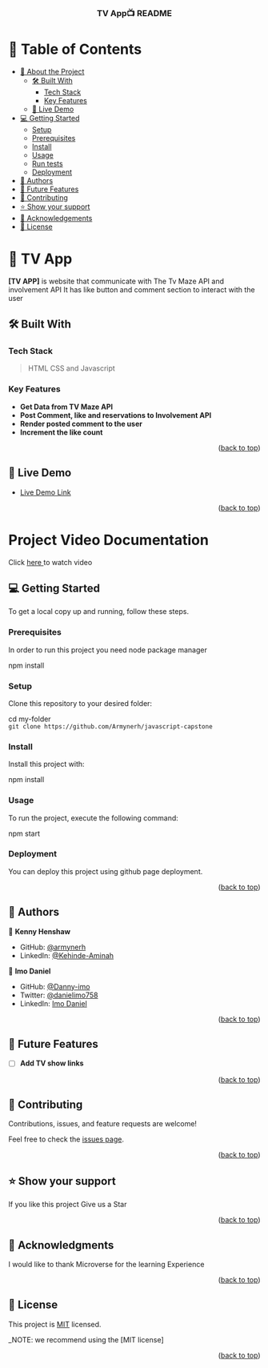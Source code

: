 <div align="center">
  <!-- You are encouraged to replace this logo with your own! Otherwise you can also remove it. -->


  <h3><b>TV App📺  README</b></h3>

</div>

<!-- TABLE OF CONTENTS -->

# 📗 Table of Contents

- [📖 About the Project](#about-project)
  - [🛠 Built With](#built-with)
    - [Tech Stack](#tech-stack)
    - [Key Features](#key-features)
  - [🚀 Live Demo](#live-demo)
- [💻 Getting Started](#getting-started)
  - [Setup](#setup)
  - [Prerequisites](#prerequisites)
  - [Install](#install)
  - [Usage](#usage)
  - [Run tests](#run-tests)
  - [Deployment](#deployment)
- [👥 Authors](#authors)
- [🔭 Future Features](#future-features)
- [🤝 Contributing](#contributing)
- [⭐️ Show your support](#support)
- [🙏 Acknowledgements](#acknowledgements)
- [📝 License](#license)

<!-- PROJECT DESCRIPTION -->

# 📖 TV App <a name="about-project"></a>


**[TV APP]** is website that communicate with The Tv Maze API and involvement API It has like button and comment section to interact with the user

## 🛠 Built With <a name="built-with"></a>

### Tech Stack <a name="tech-stack"></a>

> HTML
> CSS and
> Javascript



<!-- Features -->

### Key Features <a name="key-features"></a>

- **Get Data from  TV Maze API**
- **Post Comment, like and reservations to Involvement API**
- **Render posted comment to the user**
- **Increment the like count**

<p align="right">(<a href="#readme-top">back to top</a>)</p>

<!-- LIVE DEMO -->

## 🚀 Live Demo <a name="live-demo"></a>


- [Live Demo Link]()

<p align="right">(<a href="#readme-top">back to top</a>)</p>

 # Project Video Documentation
 Click <a href=""> here </a> to watch video


<!-- GETTING STARTED -->

## 💻 Getting Started <a name="getting-started"></a>


To get a local copy up and running, follow these steps.

### Prerequisites

In order to run this project you need node package manager<br>


 npm install 


### Setup

Clone this repository to your desired folder:


  cd my-folder<br>
 `git clone https://github.com/Armynerh/javascript-capstone`



### Install

Install this project with:<br>

  npm install


### Usage

To run the project, execute the following command:<br>


  npm start


### Deployment

You can deploy this project using github page deployment.

<p align="right">(<a href="#readme-top">back to top</a>)</p>

<!-- AUTHORS -->

## 👥 Authors <a name="authors"></a>

👤 **Kenny Henshaw**

- GitHub: [@armynerh](https://github.com/Armynerh)
- LinkedIn: [@Kehinde-Aminah](https://www.linkedin.com/in/kehinde-aminah-h/)

👤 **Imo Daniel**

- GitHub: [@Danny-imo](https://github.com/Danny-imo)
- Twitter: [@danielimo758](https://twitter.com/danielimo758)
- LinkedIn: [Imo Daniel](https://linkedin.com/in/imo-daniel-b15585167)

<p align="right">(<a href="#readme-top">back to top</a>)</p>

<!-- FUTURE FEATURES -->

## 🔭 Future Features <a name="future-features"></a>

- [ ] **Add TV show links**

<p align="right">(<a href="#readme-top">back to top</a>)</p>

<!-- CONTRIBUTING -->

## 🤝 Contributing <a name="contributing"></a>

Contributions, issues, and feature requests are welcome!

Feel free to check the [issues page](https://github.com/Armynerh/javascript-capstone/issues/).

<p align="right">(<a href="#readme-top">back to top</a>)</p>

<!-- SUPPORT -->

## ⭐️ Show your support <a name="support"></a>


If you like this project Give us a Star

<p align="right">(<a href="#readme-top">back to top</a>)</p>

<!-- ACKNOWLEDGEMENTS -->

## 🙏 Acknowledgments <a name="acknowledgements"></a>


I would like to thank Microverse for the learning Experience

<p align="right">(<a href="#readme-top">back to top</a>)</p>


<!-- LICENSE -->

## 📝 License <a name="license"></a>

This project is [MIT](./MIT.md) licensed.

_NOTE: we recommend using the [MIT license]

<p align="right">(<a href="#readme-top">back to top</a>)</p>
